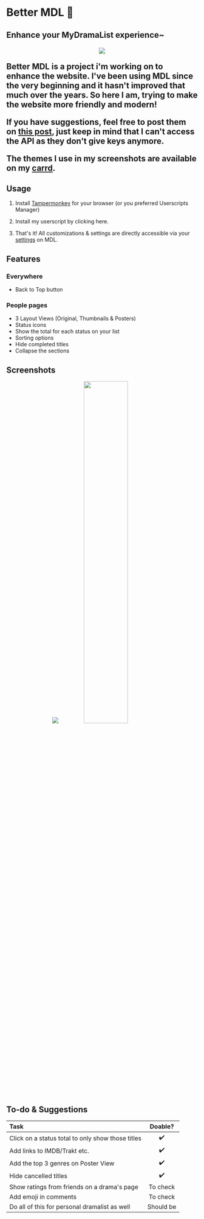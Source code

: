 <p align="center">
<h1>Better MDL 🤍<h2>
Enhance your MyDramaList experience~
</p>
<center><img src="https://dear-clouds.carrd.co/assets/images/image02.jpg?v=85603791"></center>

Better MDL is a project i'm working on to enhance the website. I've been using MDL since the very beginning and it hasn't improved that much over the years. So here I am, trying to make the website more friendly and modern!

If you have suggestions, feel free to post them on [this post](https://mydramalist.com/discussions/general-discussion/88611-gathering-feedbacks), just keep in mind that I can't access the API as they don't give keys anymore.

The themes I use in my screenshots are available on my [carrd](https://dear-clouds.carrd.co/#mdl-themes).


## Usage
1. Install [Tampermonkey](https://www.tampermonkey.net/) for your browser (or you preferred Userscripts Manager)

2. Install my userscript by clicking here.

3. That's it! All customizations & settings are directly accessible via your [settings](https://mydramalist.com/account/profile) on MDL.


## Features

### Everywhere

* Back to Top button

### People pages

* 3 Layout Views (Original, Thumbnails & Posters)
* Status icons
* Show the total for each status on your list
* Sorting options
* Hide completed titles
* Collapse the sections

## Screenshots
<p align="center">
<img src="https://dear-clouds.carrd.co/assets/images/gallery22/166c651c_original.jpg">
<img src="https://dear-clouds.carrd.co/assets/images/gallery22/a666a852_original.jpg" width="48%">
</p>


## To-do & Suggestions
| Task      | Doable? |
| :--- | :----: |
| Click on a status total to only show those titles | ✔️ |
| Add links to IMDB/Trakt etc. | ✔️ |
| Add the top 3 genres on Poster View | ✔️ |
| Hide cancelled titles | ✔️ |
| Show ratings from friends on a drama's page | To check |
| Add emoji in comments | To check |
| Do all of this for personal dramalist as well | Should be |
